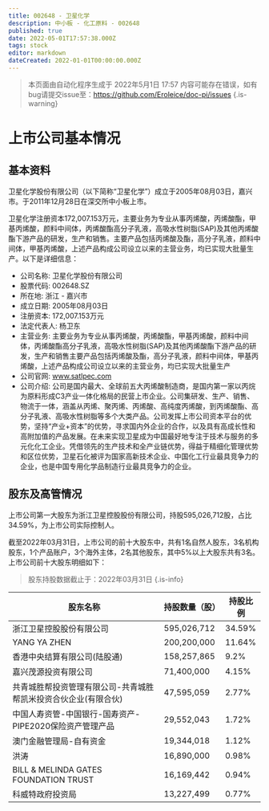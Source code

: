 ```yaml
---
title: 002648 - 卫星化学
description: 中小板 - 化工原料 - 002648
published: true
date: 2022-05-01T17:57:38.000Z
tags: stock
editor: markdown
dateCreated: 2022-01-01T00:00:00.000Z
---
```


> 本页面由自动化程序生成于 2022年5月1日 17:57
> 内容可能存在错误，如有bug请提交issue至：https://github.com/Eroleice/doc-pi/issues
{.is-warning}

# 上市公司基本情况

## 基本资料

卫星化学股份有限公司（以下简称“卫星化学”）成立于2005年08月03日，嘉兴市。于2011年12月28日在深交所中小板上市。

卫星化学注册资本172,007.153万元，主要业务为专业从事丙烯酸，丙烯酸酯，甲基丙烯酸，颜料中间体，丙烯酸酯高分子乳液，高吸水性树脂(SAP)及其他丙烯酸酯下游产品的研发，生产和销售。主要产品包括丙烯酸及酯，高分子乳液，颜料中间体，甲基丙烯酸，上述产品构成公司设立以来的主营业务，均已实现大批量生产。以下是详细信息：

- 公司名称: 卫星化学股份有限公司
- 股票代码: 002648.SZ
- 所在地: 浙江 - 嘉兴市
- 成立日期: 2005年08月03日
- 注册资本: 172,007.153万元
- 法定代表人: 杨卫东
- 主营业务: 主要业务为专业从事丙烯酸，丙烯酸酯，甲基丙烯酸，颜料中间体，丙烯酸酯高分子乳液，高吸水性树脂(SAP)及其他丙烯酸酯下游产品的研发，生产和销售主要产品包括丙烯酸及酯，高分子乳液，颜料中间体，甲基丙烯酸，上述产品构成公司设立以来的主营业务，均已实现大批量生产
- 公司官网: www.satlpec.com
- 公司介绍: 公司是国内最大、全球前五大丙烯酸制造商，是国内第一家以丙烷为原料形成C3产业一体化格局的民营上市企业。公司集研发、生产、销售、物流于一体，涵盖从丙烯、聚丙烯、丙烯酸、高纯度丙烯酸，到丙烯酸酯、高分子乳液、高吸水性树脂等多个大类产品。公司发挥上市公司资本平台的优势，坚持“产业+资本”的优势，寻求国内外企业的合作，以及具有高成长性和高附加值的产品发展。在未来实现卫星成为中国最好地专注于技术与服务的多元化化工企业。凭借领先的生产技术和全产业链优势，得益于精细化管理优势和区位优势，卫星石化被评为国家高新技术企业、中国化工行业最具竞争力的企业，也是中国专用化学品制造行业最具竞争力的企业。


## 股东及高管情况

上市公司第一大股东为浙江卫星控股股份有限公司，持股595,026,712股，占比34.59%，为上市公司实际控制人。

截至2022年03月31日，上市公司的前十大股东中，共有1名自然人股东，3名机构股东，1个产品账户，3个海外主体，2名其他股东，其中5%以上大股东共有3名。上市公司前十大股东明细如下：

> 股东持股数据截止于：2022年03月31日
{.is-info}

| 股东名称 | 持股数量（股） | 持股比例 |
| --- | --- | --- |
| 浙江卫星控股股份有限公司 | 595,026,712 | 34.59% |
| YANG YA ZHEN | 200,200,000 | 11.64% |
| 香港中央结算有限公司(陆股通) | 158,257,865 | 9.2% |
| 嘉兴茂源投资有限公司 | 71,400,000 | 4.15% |
| 共青城胜帮投资管理有限公司-共青城胜帮凯米投资合伙企业(有限合伙) | 47,595,059 | 2.77% |
| 中国人寿资管-中国银行-国寿资产-PIPE2020保险资产管理产品 | 29,552,043 | 1.72% |
| 澳门金融管理局-自有资金 | 19,344,018 | 1.12% |
| 洪涛 | 16,890,000 | 0.98% |
| BILL & MELINDA GATES FOUNDATION TRUST | 16,169,442 | 0.94% |
| 科威特政府投资局 | 13,227,499 | 0.77% |




